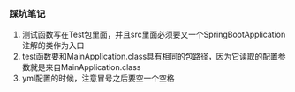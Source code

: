 ### 踩坑笔记
1. 测试函数写在Test包里面，并且src里面必须要又一个SpringBootApplication注解的类作为入口
2. test函数要和MainApplication.class具有相同的包路径，因为它读取的配置参数就是来自MainApplication.class
3. yml配置的时候，注意冒号之后要空一个空格